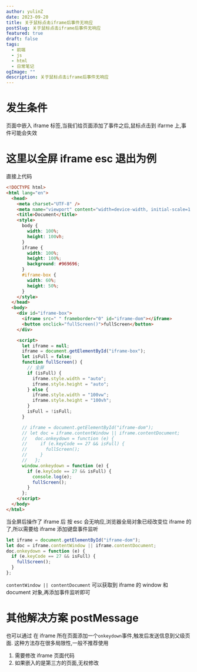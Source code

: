 ```yaml
---
author: yulinZ
date: 2023-09-20
title: 关于鼠标点击iframe后事件无响应
postSlug: 关于鼠标点击iframe后事件无响应
featured: true
draft: false
tags:
  - 前端
  - js
  - html
  - 日常笔记
ogImage: ""
description: 关于鼠标点击iframe后事件无响应
---
```


# 发生条件

页面中嵌入 iframe 标签,当我们给页面添加了事件之后,鼠标点击到 ifarme 上,事件可能会失效

# 这里以全屏 iframe esc 退出为例

直接上代码

```html
<!DOCTYPE html>
<html lang="en">
  <head>
    <meta charset="UTF-8" />
    <meta name="viewport" content="width=device-width, initial-scale=1.0" />
    <title>Document</title>
    <style>
      body {
        width: 100%;
        height: 100vh;
      }
      iframe {
        width: 100%;
        height: 100%;
        background: #969696;
      }
      #iframe-box {
        width: 60%;
        height: 50%;
      }
    </style>
  </head>
  <body>
    <div id="iframe-box">
      <iframe src=" " frameborder="0" id="iframe-dom"></iframe>
      <button onclick="fullScreen()">fullScreen</button>
    </div>

    <script>
      let iframe = null;
      iframe = document.getElementById("iframe-box");
      let isFull = false;
      function fullScreen() {
        // 全屏
        if (isFull) {
          iframe.style.width = "auto";
          iframe.style.height = "auto";
        } else {
          iframe.style.width = "100vw";
          iframe.style.height = "100vh";
        }
        isFull = !isFull;
      }

      // iframe = document.getElementById("iframe-dom");
      // let doc = iframe.contentWindow || iframe.contentDocument;
      //   doc.onkeydown = function (e) {
      //     if (e.keyCode == 27 && isFull) {
      //       fullScreen();
      //     }
      //   };
      window.onkeydown = function (e) {
        if (e.keyCode == 27 && isFull) {
          console.log(e);
          fullScreen();
        }
      };
    </script>
  </body>
</html>
```

当全屏后操作了 iframe 后 按 esc 会无响应,浏览器全局对象已经改变位 iframe 的了,所以需要给 iframe 添加键盘事件监听

```js
let iframe = document.getElementById("iframe-dom");
let doc = iframe.contentWindow || iframe.contentDocument;
doc.onkeydown = function (e) {
  if (e.keyCode == 27 && isFull) {
    fullScreen();
  }
};
```

`contentWindow || contentDocument` 可以获取到 iframe 的 window 和 document 对象,再添加事件监听即可

# 其他解决方案 postMessage

也可以通过 在 iframe 所在页面添加一个`onkeydown`事件,触发后发送信息到父级页面.
这种方法存在很多局限性,一般不推荐使用

1. 需要修改 iframe 页面代码
2. 如果嵌入的是第三方的页面,无权修改
